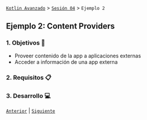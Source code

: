 [`Kotlin Avanzado`](../../Readme.md) > [`Sesión 04`](../Readme.md) > `Ejemplo 2 `

## Ejemplo 2: Content Providers

<div style="text-align: justify;">


### 1. Objetivos :dart:

* Proveer contenido de la app a aplicaciones externas
* Acceder a información de una app externa

### 2. Requisitos :clipboard:



### 3. Desarrollo :computer:



[`Anterior`](../Reto-01) | [`Siguiente`](../Reto-02)      

</div>

